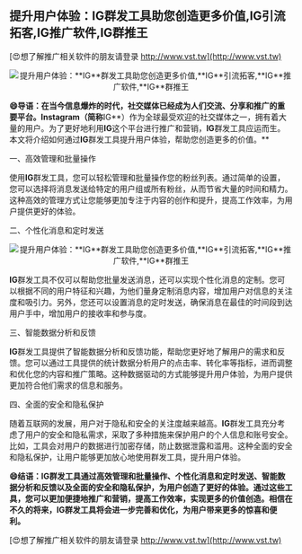 ## **提升用户体验：**IG**群发工具助您创造更多价值,**IG**引流拓客,**IG**推广软件,**IG**群推王**

[😍想了解推广相关软件的朋友请登录 http://www.vst.tw](http://www.vst.tw)

 <center><img src="https://vst.tw/MP4/tuiguang/png/3.png" alt="提升用户体验：**IG**群发工具助您创造更多价值,**IG**引流拓客,**IG**推广软件,**IG**群推王"></center>

**😄导语：在当今信息爆炸的时代，社交媒体已经成为人们交流、分享和推广的重要平台。Instagram（简称**IG**）作为全球最受欢迎的社交媒体之一，拥有着大量的用户。为了更好地利用**IG**这个平台进行推广和营销，**IG**群发工具应运而生。本文将介绍如何通过**IG**群发工具提升用户体验，帮助您创造更多的价值。**

一、高效管理和批量操作

使用**IG**群发工具，您可以轻松管理和批量操作您的粉丝列表。通过简单的设置，您可以选择将消息发送给特定的用户组或所有粉丝，从而节省大量的时间和精力。这种高效的管理方式让您能够更加专注于内容的创作和提升，提高工作效率，为用户提供更好的体验。

二、个性化消息和定时发送

 <center><img src="https://vst.tw/MP4/tuiguang/png/1.png" alt="提升用户体验：**IG**群发工具助您创造更多价值,**IG**引流拓客,**IG**推广软件,**IG**群推王"></center>

**IG**群发工具不仅可以帮助您批量发送消息，还可以实现个性化消息的定制。您可以根据不同的用户特征和兴趣，为他们量身定制消息内容，增加用户对信息的关注度和吸引力。另外，您还可以设置消息的定时发送，确保消息在最佳的时间段到达用户手中，增加用户的接收率和参与度。

三、智能数据分析和反馈

**IG**群发工具提供了智能数据分析和反馈功能，帮助您更好地了解用户的需求和反馈。您可以通过工具提供的统计数据分析用户的点击率、转化率等指标，进而调整和优化您的内容和推广策略。这种数据驱动的方式能够提升用户体验，为用户提供更加符合他们需求的信息和服务。

四、全面的安全和隐私保护

随着互联网的发展，用户对于隐私和安全的关注度越来越高。**IG**群发工具充分考虑了用户的安全和隐私需求，采取了多种措施来保护用户的个人信息和账号安全。比如，工具会对用户的数据进行加密存储，防止数据泄露和滥用。这种全面的安全和隐私保护，让用户能够更加放心地使用群发工具，提升用户体验。

**😄结语：**IG**群发工具通过高效管理和批量操作、个性化消息和定时发送、智能数据分析和反馈以及全面的安全和隐私保护，为用户创造了更好的体验。通过这些工具，您可以更加便捷地推广和营销，提高工作效率，实现更多的价值创造。相信在不久的将来，**IG**群发工具将会进一步完善和优化，为用户带来更多的惊喜和便利。**

[😍想了解推广相关软件的朋友请登录 http://www.vst.tw](http://www.vst.tw)



